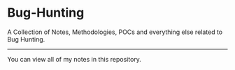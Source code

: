 # Bug-Hunting
A Collection of Notes, Methodologies, POCs and everything else related to Bug Hunting. 
<hr>
You can view all of my notes in this repository. 

